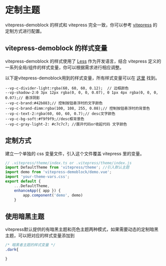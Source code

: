 # 定制主题

vitepress-demoblock 的样式和 vitepress 完全一致，你可以参考 [vitepress](https://vitepress.vuejs.org/) 的定制方式进行配置。


## vitepress-demoblock 的样式变量

vitepress-demoblock 的样式使用了 [Less](https://lesscss.org/) 作为开发语言，结合 vitepress 定义的一系列全局/组件的样式变量，你可以根据需求进行相应调整。

以下是vitepress-demoblock用到的样式变量，所有样式变量可以在 [这里](https://github.com/vuejs/vitepress/blob/main/src/client/theme-default/styles/vars.css) 找到。

```less
--vp-c-divider-light:rgba(60, 60, 60, 0.12);  // 边框颜色
--vp-shadow-2:0 3px 12px rgba(0, 0, 0, 0.07), 0 1px 4px rgba(0, 0, 0, 0.07);// 悬浮阴影
--vp-c-brand:#42b883;// 控制按钮悬浮时的文字颜色
--vp-c-brand-dimm:rgba(100, 108, 255, 0.08);// 控制按钮悬浮时的背景色
--vp-c-text-2:rgba(60, 60, 60, 0.7);// desc文字颜色
--vp-c-bg-soft:#f9f9f9;//desc框背景色
--vp-c-gray-light-2: #c7c7c7; //展开代码or收起代码 文字颜色
```
## 定制方式
建立一个单独的 css 变量文件，引入这个文件覆盖 vitepress 里的变量。
```js
// .vitepress/theme/index.ts or .vitepress/theme/index.js
import DefaultTheme from 'vitepress/theme'; //引入默认主题
import demo from 'vitepress-demoblock/demo.vue';
import 'your-theme-vars.css';
export default {
    ...DefaultTheme,
    enhanceApp({ app }) {
        app.component('demo', demo)
    }
```
## 使用暗黑主题
vitepress默认提供的有暗黑主题和亮色主题两种模式，如果需要动态的定制暗黑主题，可以把对应的样式变量添加到
```css
/* 暗黑者主题的样式变量 */
.dark{
    
}
```

<demo src="../../test/test.vue"></demo>
